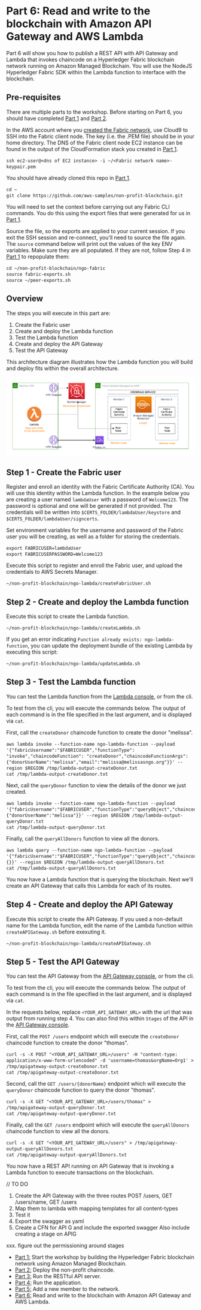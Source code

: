 # Part 6: Read and write to the blockchain with Amazon API Gateway and AWS Lambda

Part 6 will show you how to publish a REST API with API Gateway and Lambda that invokes chaincode on a Hyperledger Fabric blockchain network running on Amazon Managed Blockchain.  You will use the NodeJS Hyperledger Fabric SDK within the Lambda function to interface with the blockchain.

## Pre-requisites
 There are multiple parts to the workshop.  Before starting on Part 6, you should have completed [Part 1](../ngo-fabric/README.md) and [Part 2](../ngo-chaincode/README.md).

 In the AWS account where you [created the Fabric network](../ngo-fabric/README.md), use Cloud9 to SSH into the Fabric client node. The key (i.e. the .PEM file) should be in your home directory. The DNS of the Fabric client node EC2 instance can be found in the output of the CloudFormation stack you created in [Part 1](../ngo-fabric/README.md).

```
ssh ec2-user@<dns of EC2 instance> -i ~/<Fabric network name>-keypair.pem
```

You should have already cloned this repo in [Part 1](../ngo-fabric/README.md).

```
cd ~
git clone https://github.com/aws-samples/non-profit-blockchain.git
```

You will need to set the context before carrying out any Fabric CLI commands. You do this 
using the export files that were generated for us in [Part 1](../ngo-fabric/README.md).

Source the file, so the exports are applied to your current session. If you exit the SSH 
session and re-connect, you'll need to source the file again. The `source` command below
will print out the values of the key ENV variables. Make sure they are all populated. If
they are not, follow Step 4 in [Part 1](../ngo-fabric/README.md) to repopulate them:

```
cd ~/non-profit-blockchain/ngo-fabric
source fabric-exports.sh
source ~/peer-exports.sh 
```

## Overview

The steps you will execute in this part are:

1. Create the Fabric user
2. Create and deploy the Lambda function
3. Test the Lambda function
4. Create and deploy the API Gateway
5. Test the API Gateway

This architecture diagram illustrates how the Lambda function you will build and deploy fits within the overall architecture.

![Architecture Diagram](./Lambda%20Architecture%20Diagram.png)

## Step 1 - Create the Fabric user

Register and enroll an identity with the Fabric Certificate Authority (CA). You will use this identity within the Lambda function.  In the example below you are creating a user named `lambdaUser` with a password of `Welcome123`.  The password is optional and one will be generated if not provided.  The credentials will be written into `$CERTS_FOLDER/lambdaUser/keystore` and `$CERTS_FOLDER/lambdaUser/signcerts`.

Set environment variables for the username and password of the Fabric user you will be creating, as well as a folder for storing the credentials.

```
export FABRICUSER=lambdaUser
export FABRICUSERPASSWORD=Welcome123
```

Execute this script to register and enroll the Fabric user, and upload the credentials to AWS Secrets Manager.
```
~/non-profit-blockchain/ngo-lambda/createFabricUser.sh
```

## Step 2 - Create and deploy the Lambda function

Execute this script to create the Lambda function.

```
~/non-profit-blockchain/ngo-lambda/createLambda.sh
```

If you get an error indicating `Function already exists: ngo-lambda-function`, you can update the deployment bundle of the existing Lambda by executing this script:

```
~/non-profit-blockchain/ngo-lambda/updateLambda.sh
```

## Step 3 - Test the Lambda function

You can test the Lambda function from the [Lambda console](https://console.aws.amazon.com/lambda), or from the cli.

To test from the cli, you will execute the commands below.  The output of each command is in the file specified in the last argument, and is displayed via `cat`.

First, call the `createDonor` chaincode function to create the donor "melissa".
```
aws lambda invoke --function-name ngo-lambda-function --payload '{"fabricUsername":"$FABRICUSER","functionType": "invoke","chaincodeFunction": "createDonor","chaincodeFunctionArgs": {"donorUserName":"melissa","email":"melissa@melissasngo.org"}}' --region $REGION /tmp/lambda-output-createDonor.txt
cat /tmp/lambda-output-createDonor.txt
```

Next, call the `queryDonor` function to view the details of the donor we just created.
```
aws lambda invoke --function-name ngo-lambda-function --payload '{"fabricUsername":"$FABRICUSER","functionType":"queryObject","chaincodeFunction":"queryDonor","chaincodeFunctionArgs":{"donorUserName":"melissa"}}' --region $REGION /tmp/lambda-output-queryDonor.txt
cat /tmp/lambda-output-queryDonor.txt
```

Finally, call the `queryAllDonors` function to view all the donors.
```
aws lambda query --function-name ngo-lambda-function --payload '{"fabricUsername":"$FABRICUSER","functionType":"queryObject","chaincodeFunction":"queryAllDonors","chaincodeFunctionArgs":{}}' --region $REGION /tmp/lambda-output-queryAllDonors.txt
cat /tmp/lambda-output-queryAllDonors.txt
```

You now have a Lambda function that is querying the blockchain.  Next we'll create an API Gateway that calls this Lambda for each of its routes.

## Step 4 - Create and deploy the API Gateway

Execute this script to create the API Gateway.  If you used a non-default name for the Lambda function, edit the name of the Lambda function within `createAPIGateway.sh` before exexuting it.

```
~/non-profit-blockchain/ngo-lambda/createAPIGateway.sh
```

## Step 5 - Test the API Gateway

You can test the API Gateway from the [API Gateway console](https://console.aws.amazon.com/apigateway), or from the cli.

To test from the cli, you will execute the commands below.  The output of each command is in the file specified in the last argument, and is displayed via `cat`.

In the requests below, replace `<YOUR_API_GATEWAY_URL>` with the url that was output from running step 4.  You can also find this within `Stages` of the API in the [API Gateway console](https://console.aws.amazon.com/apigateway).

First, call the `POST /users` endpoint which will execute the `createDonor` chaincode function to create the donor "thomas".
```
curl -s -X POST "<YOUR_API_GATEWAY_URL>/users" -H "content-type: application/x-www-form-urlencoded" -d 'username=thomas&orgName=Org1' > /tmp/apigateway-output-createDonor.txt
cat /tmp/apigateway-output-createDonor.txt
```

Second, call the `GET /users/{donorName}` endpoint which will execute the `queryDonor` chaincode function to query the donor "thomas".
```
curl -s -X GET "<YOUR_API_GATEWAY_URL>/users/thomas" > /tmp/apigateway-output-queryDonor.txt
cat /tmp/apigateway-output-queryDonor.txt
```

Finally, call the `GET /users` endpoint which will execute the `queryAllDonors` chaincode function to view all the donors.
```
curl -s -X GET "<YOUR_API_GATEWAY_URL>/users" > /tmp/apigateway-output-queryAllDonors.txt
cat /tmp/apigateway-output-queryAllDonors.txt
```

You now have a REST API running on API Gateway that is invoking a Lambda function to execute transactions on the blockchain.


// TO DO
1. Create the API Gateway with the three routes POST /users, GET /users/name, GET /users
2. Map them to lambda with mapping templates for all content-types
3. Test it
4. Export the swagger as yaml
5. Create a CFN for API G and include the exported swagger
    Also include creating a stage on APIG

xxx. figure out the permissioning around stages

* [Part 1:](../ngo-fabric/README.md) Start the workshop by building the Hyperledger Fabric blockchain network using Amazon Managed Blockchain.
* [Part 2:](../ngo-chaincode/README.md) Deploy the non-profit chaincode. 
* [Part 3:](../ngo-rest-api/README.md) Run the RESTful API server. 
* [Part 4:](../ngo-ui/README.md) Run the application. 
* [Part 5:](../new-member/README.md) Add a new member to the network. 
* [Part 6:](../ngo-lambda/README.md) Read and write to the blockchain with Amazon API Gateway and AWS Lambda.
